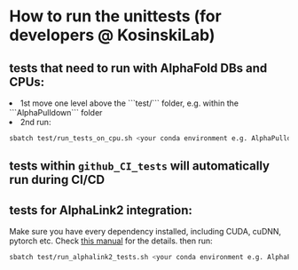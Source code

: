 # How to run the unittests (for developers @ KosinskiLab)

## tests that need to run with AlphaFold DBs and CPUs:

<li>
  1st move one level above the ```test/``` folder, e.g. within the ```AlphaPulldown``` folder 
</li> 
<li>
  2nd run:
</li>

```bash
sbatch test/run_tests_on_cpu.sh <your conda environment e.g. AlphaPulldown>
```

## tests within ```github_CI_tests``` will automatically run during CI/CD

## tests for AlphaLink2 integration:
Make sure you have every dependency installed, including CUDA, cuDNN, pytorch etc. Check [this manual](https://github.com/KosinskiLab/AlphaPulldown/blob/main/manuals/run_with_AlphaLink2.md) for the details.
then run:

```bash
sbatch test/run_alphalink2_tests.sh <your conda environment e.g. AlphaPulldown>
```
